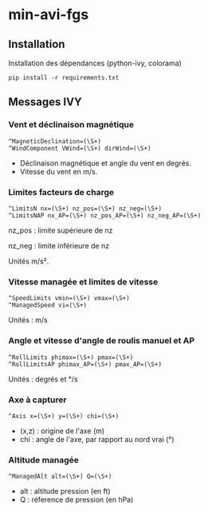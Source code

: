 # min-avi-fgs

## Installation

Installation des dépendances (python-ivy, colorama)
```
pip install -r requirements.txt
```

## Messages IVY

### Vent et déclinaison magnétique
```
^MagneticDeclination=(\S+)
^WindComponent VWind=(\S+) dirWind=(\S+)
```

* Déclinaison magnétique et angle du vent en degrés.
* Vitesse du vent en m/s.

### Limites facteurs de charge
```
^LimitsN nx=(\S+) nz_pos=(\S+) nz_neg=(\S+) 
^LimitsNAP nx_AP=(\S+) nz_pos_AP=(\S+) nz_neg_AP=(\S+)
```
nz_pos : limite supérieure de nz

nz_neg : limite inférieure de nz

Unités m/s².

### Vitesse managée et limites de vitesse
```
^SpeedLimits vmin=(\S+) vmax=(\S+)
^ManagedSpeed vi=(\S+) 
```
Unités : m/s

### Angle et vitesse d'angle de roulis manuel et AP
```
^RollLimits phimax=(\S+) pmax=(\S+)
^RollLimitsAP phimax_AP=(\S+) pmax_AP=(\S+)
```
Unités : degrés et °/s

### Axe à capturer
```
^Axis x=(\S+) y=(\S+) chi=(\S+)
```

* (x,z) : origine de l'axe (m)
* chi : angle de l'axe, par rapport au nord vrai (°)

### Altitude managée
```
^ManagedAlt alt=(\S+) Q=(\S+)
```
* alt : altitude pression (en ft)
* Q : réference de pression (en hPa)